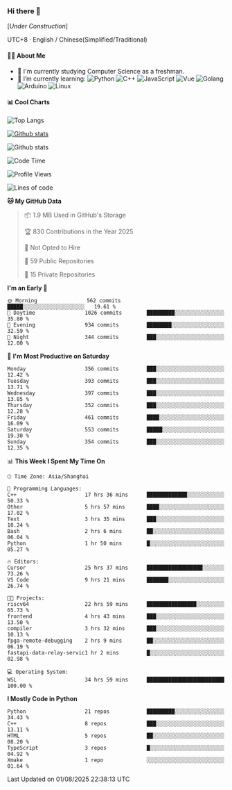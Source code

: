 ### Hi there 👋

\[*Under Construction*\]

UTC+8 · English / Chinese(Simplified/Traditional)

<!--
**NoNormalCreeper/NoNormalCreeper** is a ✨ _special_ ✨ repository because its `README.md` (this file) appears on your GitHub profile.

Here are some ideas to get you started:

- 🔭 I’m currently working on ...
- 🌱 I’m currently learning ...
- 👯 I’m looking to collaborate on ...
- 🤔 I’m looking for help with ...
- 💬 Ask me about ...
- 📫 How to reach me: ...
- 😄 Pronouns: ...
- ⚡ Fun fact: ...
-->

#### 👩‍💻 About Me

- 🏫 I'm currently studying Computer Science as a freshman.
- 🌱 I’m currently learning: 
![Python](https://img.shields.io/badge/-Python-blue?style=flat-square&logo=Python&logoColor=fff)
![C++](https://img.shields.io/badge/-C%2B%2B-00599C?style=flat-square&logo=C%2B%2B&logoColor=fff)
![JavaScript](https://img.shields.io/badge/-JavaScript-ffca18?style=flat-square&logo=JavaScript&logoColor=fff)
![Vue](https://img.shields.io/badge/-Vue-4FC08D?style=flat-square&logo=Vue.js&logoColor=fff)
![Golang](https://img.shields.io/badge/-Go-007d9c?style=flat-square&logo=Go&logoColor=fff)
![Arduino](https://img.shields.io/badge/-Arduino-00979D?style=flat-square&logo=Arduino&logoColor=fff)
![Linux](https://img.shields.io/badge/-Linux-FCC624?style=flat-square&logo=Linux&logoColor=fff)

#### 📊 Cool Charts

![Top Langs](https://readme-stats-zeta-six.vercel.app/api/top-langs/?username=NoNormalCreeper&layout=compact)

[![Github stats](https://readme-stats-zeta-six.vercel.app/api?username=NoNormalCreeper&show=reviews,discussions_started,discussions_answered,prs_merged,prs_merged_percentage)](https://github.com/anuraghazra/github-readme-stats)

![Github stats](https://github-profile-trophy.vercel.app/?username=NoNormalCreeper)


<!--START_SECTION:waka-->
![Code Time](http://img.shields.io/badge/Code%20Time-723%20hrs%2032%20mins-blue)

![Profile Views](http://img.shields.io/badge/Profile%20Views-0-blue)

![Lines of code](https://img.shields.io/badge/From%20Hello%20World%20I%27ve%20Written-4.2%20million%20lines%20of%20code-blue)

**🐱 My GitHub Data** 

> 📦 1.9 MB Used in GitHub's Storage 
 > 
> 🏆 830 Contributions in the Year 2025
 > 
> 🚫 Not Opted to Hire
 > 
> 📜 59 Public Repositories 
 > 
> 🔑 15 Private Repositories 
 > 
**I'm an Early 🐤** 

```text
🌞 Morning                562 commits         █████░░░░░░░░░░░░░░░░░░░░   19.61 % 
🌆 Daytime                1026 commits        █████████░░░░░░░░░░░░░░░░   35.80 % 
🌃 Evening                934 commits         ████████░░░░░░░░░░░░░░░░░   32.59 % 
🌙 Night                  344 commits         ███░░░░░░░░░░░░░░░░░░░░░░   12.00 % 
```
📅 **I'm Most Productive on Saturday** 

```text
Monday                   356 commits         ███░░░░░░░░░░░░░░░░░░░░░░   12.42 % 
Tuesday                  393 commits         ███░░░░░░░░░░░░░░░░░░░░░░   13.71 % 
Wednesday                397 commits         ███░░░░░░░░░░░░░░░░░░░░░░   13.85 % 
Thursday                 352 commits         ███░░░░░░░░░░░░░░░░░░░░░░   12.28 % 
Friday                   461 commits         ████░░░░░░░░░░░░░░░░░░░░░   16.09 % 
Saturday                 553 commits         █████░░░░░░░░░░░░░░░░░░░░   19.30 % 
Sunday                   354 commits         ███░░░░░░░░░░░░░░░░░░░░░░   12.35 % 
```


📊 **This Week I Spent My Time On** 

```text
🕑︎ Time Zone: Asia/Shanghai

💬 Programming Languages: 
C++                      17 hrs 36 mins      █████████████░░░░░░░░░░░░   50.33 % 
Other                    5 hrs 57 mins       ████░░░░░░░░░░░░░░░░░░░░░   17.02 % 
Text                     3 hrs 35 mins       ███░░░░░░░░░░░░░░░░░░░░░░   10.24 % 
Bash                     2 hrs 6 mins        ██░░░░░░░░░░░░░░░░░░░░░░░   06.04 % 
Python                   1 hr 50 mins        █░░░░░░░░░░░░░░░░░░░░░░░░   05.27 % 

🔥 Editors: 
Cursor                   25 hrs 37 mins      ██████████████████░░░░░░░   73.26 % 
VS Code                  9 hrs 21 mins       ███████░░░░░░░░░░░░░░░░░░   26.74 % 

🐱‍💻 Projects: 
riscv64                  22 hrs 59 mins      ████████████████░░░░░░░░░   65.73 % 
frontend                 4 hrs 43 mins       ███░░░░░░░░░░░░░░░░░░░░░░   13.50 % 
compiler                 3 hrs 32 mins       ███░░░░░░░░░░░░░░░░░░░░░░   10.13 % 
fpga-remote-debugging    2 hrs 9 mins        ██░░░░░░░░░░░░░░░░░░░░░░░   06.19 % 
fastapi-data-relay-servic1 hr 2 mins         █░░░░░░░░░░░░░░░░░░░░░░░░   02.98 % 

💻 Operating System: 
WSL                      34 hrs 59 mins      █████████████████████████   100.00 % 
```

**I Mostly Code in Python** 

```text
Python                   21 repos            █████████░░░░░░░░░░░░░░░░   34.43 % 
C++                      8 repos             ███░░░░░░░░░░░░░░░░░░░░░░   13.11 % 
HTML                     5 repos             ██░░░░░░░░░░░░░░░░░░░░░░░   08.20 % 
TypeScript               3 repos             █░░░░░░░░░░░░░░░░░░░░░░░░   04.92 % 
Xmake                    1 repo              ░░░░░░░░░░░░░░░░░░░░░░░░░   01.64 % 
```




 Last Updated on 01/08/2025 22:38:13 UTC
<!--END_SECTION:waka-->

